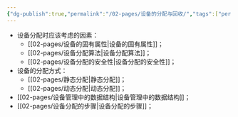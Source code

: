 ```yaml
---
{"dg-publish":true,"permalink":"/02-pages/设备的分配与回收/","tags":["personal/blog","os"]}
---
```


- 设备分配时应该考虑的因素：
	- [[02-pages/设备的固有属性\|设备的固有属性]]；
	- [[02-pages/设备分配算法\|设备分配算法]]；
	- [[02-pages/设备分配的安全性\|设备分配的安全性]]；
- 设备的分配方式：
	- [[02-pages/静态分配\|静态分配]]；
	- [[02-pages/动态分配\|动态分配]]；
- [[02-pages/设备管理中的数据结构\|设备管理中的数据结构]]；
- [[02-pages/设备分配的步骤\|设备分配的步骤]]；
